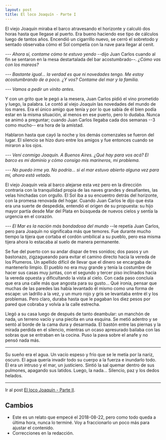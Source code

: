 ```yaml
---
layout: post
title: El loco Joaquín - Parte I
---
```


El viejo Joaquín miraba el barco atravesando el horizonte y calculó dos horas
hasta que llegase al puerto. Era bueno haciendo ese tipo de cálculos luego de
tantos años. Encendió un cigarrillo nuevo, se cerró el sobretodo y sentado
observaba cómo el Sol competía con la nave para llegar al cenit.

--- *Ahora sí, contame cómo te estuvo yendo* --dijo Juan Carlos cuando al fin
se sentaron en la mesa destartalada del bar acostumbrado--. *¿Cómo vas con los
mareos?*

--- *Bastante igual... la verdad es que ni novedades tengo. Me estoy
acostumbrando de a poco. ¿Y vos? Contame del mar y la familia.*

--- *Vamos a pedir un vinito antes.*

Y con un grito que le pegó a la mesera, Juan Carlos pidió el vino prometido y
luego, la palabra. Le contó al viejo Joaquín las novedades del mundo de los
mares. Era el único amigo que tenía y por lo que sabía de él bien podía estar en
la misma situación, al menos en ese puerto, pero lo dudaba. Nunca se animó a
preguntar; cuando Juan Carlos llegaba cada dos semanas --3 como mucho-- era hora
de la amistad.

Hablaron hasta que cayó la noche y los demás comenzales se fueron del lugar. El
silencio se hizo duro entre los amigos y fue entonces cuando se miraron a los
ojos.

--- *Vení conmigo Joaquín. A Buenos Aires. ¿Qué hay para vos acá? El barco es
mi dominio y cómo consigo mis marineros, mi problema.*

--- *No puedo irme ya. No podría... si el mar estuvo abierto alguna vez para
mí, ahora está vetado.*

El viejo Joaquín veía al barco alejarse esta vez pero en la dirección contraria
con la tranquilidad propia de las naves grandes y desafiantes, las velas
hinchadas con orgullo. El Sol iba a su encuentro detrás del horizonte, con la
promesa renovada del hogar. Cuando Juan Carlos le dijo que ésta era una suerte
de despedida, entendió el origen de su propuesta: su hijo mayor partía desde
Mar del Plata en búsqueda de nuevos cielos y sentía la urgencia en el corazón.

--- *El Mar es la nación más bondadosa del mundo* --le repetía Juan Carlos,
pero para Joaquín no significaba más que temores. Fue durante mucho tiempo la
tijera que cortaba el cordón umbilical a su pueblo, pero esa misma tijera ahora
lo estacaba al suelo de manera permanente.

Se fue del puerto con su andar dispar de tres sonidos; dos pasos y un
bastonazo, zigzagueando para evitar el camino directo hacia la vereda de los
Plumeros. Un apellido difícil de llevar que el dinero se encargaba de
mantenerlo limpio. El pueblo no era muy grande y tenía la costumbre de hacer
sus casas muy juntas, con el segundo y tercer piso inclinados hacia la vereda
opuesta y dificultando la vista al cielo. Con cada paso concluía que era una
calle más que angosta para su gusto... Qué ironía, pensar que muchas de las
paredes las había levantado él mismo como una forma de escape: un ladrillo a la
vez, y un muro rojo y gris se levantaba entre él y los problemas. Pero claro,
duraba hasta que le pagaban los diez pesos por pared que cobraba y volvía a la
calle estrecha.

Llegó a su casa luego de después de tanto deambular: un manchón de nada, un
terreno vacío y una piecita en una esquina. Se metió adentro y se sentó al borde
de la cama dura y desarmada. El bastón entre las piernas y la mirada perdida en
el silencio, mientras un ocaso apresurado bailaba con las sobras que se entraban
en la cocina. Puso la pava sobre el anafe y no pensó nada más.

---

Su sueño era el agua. Un vacío espeso y frío que se le metía por la nariz,
oscuro. El agua quería invadir todo su cuerpo a la fuerza e inundarlo todo. Él
era un intruso y el mar, un justiciero. Sintió la sal quemar dentro de sus
pulmones, apagando sus latidos. Luego, la nada... Silencio, paz y los dedos
helados.

---

Ir al post [El loco Joaquín - Parte II](http://ariel17.com.ar/2019/08/30/el-loco-joaquin-parte-ii.html).

## Cambios

* Este es un relato que empecé el 2018-08-22, pero como todo queda a última
  hora, nunca lo terminé. Voy a fraccionarlo un poco más para ajustar el
  contenido.
* Correcciones en la redacción.
